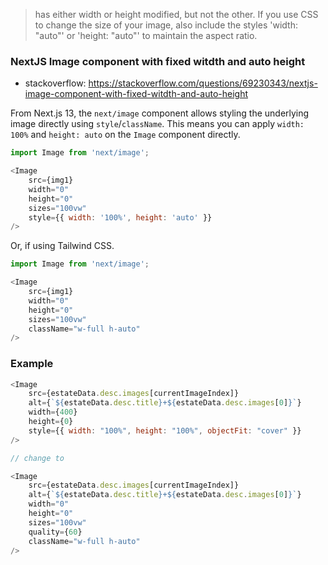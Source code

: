 > has either width or height modified, but not the other. If you use CSS to change the size of your image, also include the styles 'width: "auto"' or 'height: "auto"' to maintain the aspect ratio.

### NextJS Image component with fixed witdth and auto height

- stackoverflow: https://stackoverflow.com/questions/69230343/nextjs-image-component-with-fixed-witdth-and-auto-height

From Next.js 13, the `next/image` component allows styling the underlying image directly using `style`/`className`. This means you can apply `width: 100%` and `height: auto` on the `Image` component directly.

```js
import Image from 'next/image';

<Image
    src={img1}
    width="0"
    height="0"
    sizes="100vw"
    style={{ width: '100%', height: 'auto' }}
/>
```

Or, if using Tailwind CSS.

```js
import Image from 'next/image';

<Image
    src={img1}
    width="0"
    height="0"
    sizes="100vw"
    className="w-full h-auto"
/>
```

### Example

```js
<Image
    src={estateData.desc.images[currentImageIndex]}
    alt={`${estateData.desc.title}+${estateData.desc.images[0]}`}
    width={400}
    height={0}
    style={{ width: "100%", height: "100%", objectFit: "cover" }}
/> 

// change to 

<Image
    src={estateData.desc.images[currentImageIndex]}
    alt={`${estateData.desc.title}+${estateData.desc.images[0]}`}
    width="0"
    height="0"
    sizes="100vw"
    quality={60}
    className="w-full h-auto"
/>
```